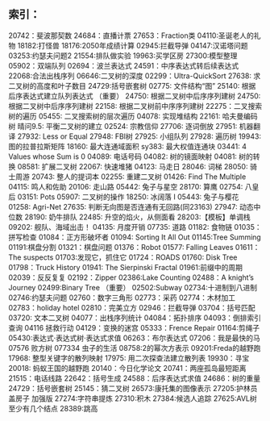 ## 索引：
20742：斐波那契数
24684：直播计票
27653：Fraction类
04110:圣诞老人的礼物
18182:打怪兽
18176:2050年成绩计算
02945:拦截导弹
04147:汉诺塔问题
03253:约瑟夫问题2
21554:排队做实验
19963:买学区房
27300:模型整理
05902：双端队列
02694：波兰表达式
24591：中序表达式转后续表达式
22068:合法出栈序列
06646:二叉树的深度
02299：Ultra-QuickSort
27638: 求二叉树的高度和叶子数目
24729:括号嵌套树
02775: 文件结构“图”
25140: 根据后序表达式建立队列表达式  （重要）
24750: 根据二叉树中后序序列建树
24750: 根据二叉树中后序序列建树
22158: 根据二叉树前中序序列建树
22275：二叉搜索树的遍历
05455: 二叉搜索树的层次遍历
04078: 实现堆结构
22161: 哈夫曼编码树
晴问9.5: 平衡二叉树的建立
02524: 宗教信仰
27706: 逐词倒放
27951: 机器翻译
27932: Less or Equal
27948: FBI树
27925: 小组队列
27928: 遍历树
19943: 图的拉普拉斯矩阵
18160: 最大连通域面积
sy383: 最大权值连通块
03441: 4 Values whose Sum is 0
04089: 电话号码
04082: 树的镜面映射
04081: 树的转换
08581: 扩展二叉树
22067: 快速堆猪
04123: 马走日
28046: 词梯
28050: 骑士周游
20743: 整人的提词本
02255: 重建二叉树
01426: Find The Multiple
04115: 鸣人和佐助
20106: 走山路
05442: 兔子与星空
28170: 算鹰
02754: 八皇后
03151: Pots
05907: 二叉树的操作
18250: 冰阔落 I
05443: 兔子与樱花
01258: Agri-Net
27635: 判断无向图是否连通有无回路(同23163)
27947: 动态中位数
28190: 奶牛排队
22485: 升空的焰火，从侧面看
28203:【模板】单调栈
09202: 舰队、海域出击！
04135: 月度开销
07735: 道路
01182: 食物链
01035：拼写检查
01084：正方形破坏者
01094: Sorting It All Out
01145:Tree Summing
01191:棋盘分割
01321：棋盘问题
01376：Robot
01577: Falling Leaves
01611：The suspects
01703:发现它，抓住它
01724：ROADS
01760: Disk Tree
01798：Truck History
01941: The Sierpinski Fractal
01961:前缀中的周期
02039：反反复复
02192：Zipper
02386:Lake Counting
02488：A knight’s Journey
02499:Binary Tree （重要）
02502:Subway
02734:十进制到八进制
02746:约瑟夫问题
02760：数字三角形
02773：采药
02774：木材加工
02783：holiday hotel
02810：完美立方
02946：拦截导弹
03704：括号匹配
03720: 文本二叉树
04077：出栈序列统计
04084：拓扑排序
04093：倒排索引查询
04116 拯救行动
04129：变换的迷宫
05333：Frence Repair
01164:剪绳子
05430:表达式·表达式树·表达式求值
06263：布尔表达式
07206：我是最快的马
07576 败方树
077334 虫子的生活
08758:2的幂次方表示
09201:Freda的越野跑
17968: 整型关键字的散列映射
17975: 用二次探查法建立散列表
19930：寻宝
20018: 蚂蚁王国的越野跑
20140：今日化学论文
20741：两座孤岛最短距离
21515：电话线路
22642：括号生成
24588：后序表达式求值
24686：树的重量
24729：括号嵌套树
25145：猜二叉树
26573:康托集的图像表示
27205:护林员盖房子 加强版
27274:字符串提炼
27310:积木
27384:候选人追踪
27625:AVL树至少有几个结点
28389:跳高
